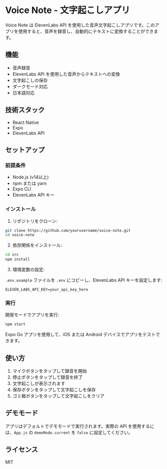 # Voice Note - 文字起こしアプリ

Voice Note は ElevenLabs API を使用した音声文字起こしアプリです。このアプリを使用すると、音声を録音し、自動的にテキストに変換することができます。

## 機能

- 音声録音
- ElevenLabs API を使用した音声からテキストへの変換
- 文字起こしの保存
- ダークモード対応
- 日本語対応

## 技術スタック

- React Native
- Expo
- ElevenLabs API

## セットアップ

### 前提条件

- Node.js (v14以上)
- npm または yarn
- Expo CLI
- ElevenLabs API キー

### インストール

1. リポジトリをクローン:

```bash
git clone https://github.com/yourusername/voice-note.git
cd voice-note
```

2. 依存関係をインストール:

```bash
cd src
npm install
```

3. 環境変数の設定:

`.env.example` ファイルを `.env` にコピーし、ElevenLabs API キーを設定します:

```
ELEVEN_LABS_API_KEY=your_api_key_here
```

### 実行

開発モードでアプリを実行:

```bash
npm start
```

Expo Go アプリを使用して、iOS または Android デバイスでアプリをテストできます。

## 使い方

1. マイクボタンをタップして録音を開始
2. 停止ボタンをタップして録音を終了
3. 文字起こしが表示されます
4. 保存ボタンをタップして文字起こしを保存
5. ゴミ箱ボタンをタップして文字起こしをクリア

## デモモード

アプリはデフォルトでデモモードで実行されます。実際の API を使用するには、`App.js` の `demoMode.current` を `false` に設定してください。

## ライセンス

MIT
